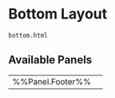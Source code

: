 # <span class="jumptarget"> Bottom Layout </span>

`bottom.html`

## <span class="jumptarget"> Available Panels </span>
|||
|---|---|
| %%Panel.Footer%% |
